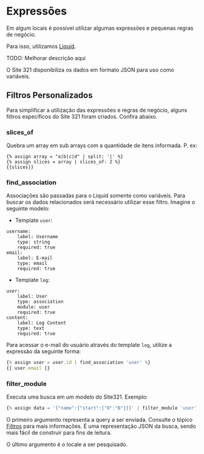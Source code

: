 # Expressões

Em algum locais é possível utilizar algumas expressões e pequenas regras de negócio.

Para isso, utilizamos [Liquid](https://github.com/Shopify/liquid).

TODO: Melhorar descrição aqui

O Site 321 disponibiliza os dados em formato JSON para uso como variáveis.

## Filtros Personalizados

Para simplificar a utilização das expressões e regras de negócio, alguns filtros específicos do Site 321 foram criados. Confira abaixo.

### slices_of

Quebra um array em sub arrays com a quantidade de itens informada. P. ex:

```
{% assign array = "a|b|c|d" | split: '|' %}
{% assign slices = array | slices_of: 2 %}
{{slices}}
```

### find_association

Associações são passadas para o Liquid somente como variáveis. Para buscar os dados relacionados será necessário utilizar esse filtro. Imagine o seguinte modelo:

* Template `user`:

```
username:
    label: Username
    type: string
    required: true
email:
    label: E-mail
    type: email
    required: true
```

* Template `log`:

```
user:
    label: User
    type: association
    module: user
    required: true
content:
    label: Log Content
    type: text
    required: true
```

Para acessar o e-mail do usuário através do template `log`, utilize a expressão da seguinte forma:

```javascript
{% assign user = user.id | find_association 'user' %}
{{ user.email }}
```

### filter_module

Executa uma busca em um modelo do Site321. Exemplo:

```javascript
{% assign data = '{"name":{"start":{"0":"B"}}}' | filter_module 'user', 'pt-BR' %}
```

O primeiro argumento representa a query a ser enviada. Consulte o tópico [Filtros](/filtros.md) para mais informações. É uma representação JSON da busca, sendo mais fácil de construir para fins de leitura.   

O último argumento é o locale a ser pesquisado.